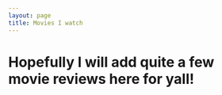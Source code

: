 ```yaml
---
layout: page
title: Movies I watch
---
```


# Hopefully I will add quite a few movie reviews here for yall!